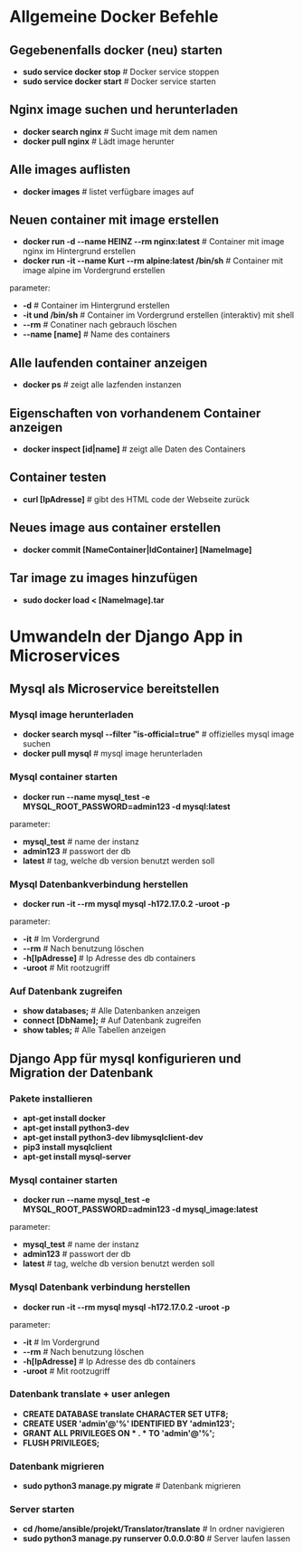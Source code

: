 # Allgemeine Docker Befehle

## Gegebenenfalls docker (neu) starten
* **sudo service docker stop**			  # Docker service stoppen
* **sudo service docker start**		  # Docker service starten


## Nginx image suchen und herunterladen
* **docker search nginx**				  # Sucht image mit dem namen
* **docker pull nginx** 					  # Lädt image herunter


## Alle images auflisten
* **docker images** 						    # listet verfügbare images auf


## Neuen container mit image erstellen
* **docker run -d --name HEINZ --rm nginx:latest**				        # Container mit image nginx im Hintergrund erstellen
* **docker run -it --name Kurt --rm alpine:latest /bin/sh** 			  # Container mit image alpine im Vordergrund erstellen

parameter:
* **-d** 					          # Container im Hintergrund erstellen
* **-it und /bin/sh**		    # Container im Vordergrund erstellen (interaktiv) mit shell
* **--rm** 					        # Conatiner nach gebrauch löschen
* **--name [name]**			    # Name des containers

## Alle laufenden container anzeigen
* **docker ps**							  # zeigt alle lazfenden instanzen


## Eigenschaften von vorhandenem Container anzeigen 		
* **docker inspect [id|name]**			# zeigt alle Daten des Containers


## Container testen
* **curl [IpAdresse]**					    # gibt des HTML code der Webseite zurück


## Neues image aus container erstellen
* **docker commit [NameContainer|IdContainer] [NameImage]**

## Tar image zu images hinzufügen
* **sudo docker load < [NameImage].tar**


# Umwandeln der Django App in Microservices

## Mysql als Microservice bereitstellen

### Mysql image herunterladen
* **docker search mysql --filter "is-official=true"**		    # offizielles mysql image suchen
* **docker pull mysql**  									                  # mysql image herunterladen

### Mysql container starten
* **docker run --name mysql_test -e MYSQL_ROOT_PASSWORD=admin123 -d mysql:latest**

parameter: 
* **mysql_test** 		# name der instanz
* **admin123**			# passwort der db
* **latest**			# tag, welche db version benutzt werden soll

### Mysql Datenbankverbindung herstellen
* **docker run -it --rm mysql mysql -h172.17.0.2 -uroot -p**

parameter:
* **-it** 				# Im Vordergrund
* **--rm**				# Nach benutzung löschen
* **-h[IpAdresse]**		# Ip Adresse des db containers
* **-uroot**			# Mit rootzugriff

### Auf Datenbank zugreifen
* **show databases;**		        # Alle Datenbanken anzeigen
* **connect [DbName];**	        # Auf Datenbank zugreifen
* **show tables;**		          # Alle Tabellen anzeigen


## Django App für mysql konfigurieren und Migration der Datenbank

### Pakete installieren
* **apt-get install docker**
* **apt-get install python3-dev**
* **apt-get install python3-dev libmysqlclient-dev**
* **pip3 install mysqlclient**
* **apt-get install mysql-server**

### Mysql container starten
* **docker run --name mysql_test -e MYSQL_ROOT_PASSWORD=admin123 -d mysql_image:latest**

parameter: 
* **mysql_test** 		# name der instanz
* **admin123**			# passwort der db
* **latest**			  # tag, welche db version benutzt werden soll

### Mysql Datenbank verbindung herstellen
* **docker run -it --rm mysql mysql -h172.17.0.2 -uroot -p**

parameter:
* **-it** 				    # Im Vordergrund
* **--rm**				    # Nach benutzung löschen
* **-h[IpAdresse]**		# Ip Adresse des db containers
* **-uroot**			    # Mit rootzugriff

### Datenbank translate + user anlegen
* **CREATE DATABASE translate CHARACTER SET UTF8;**
* **CREATE USER 'admin'@'%' IDENTIFIED BY 'admin123';**  
* **GRANT ALL PRIVILEGES ON * . * TO 'admin'@'%';** 
* **FLUSH PRIVILEGES;**

### Datenbank migrieren
* **sudo python3 manage.py migrate**						# Datenbank migrieren

### Server starten
* **cd /home/ansible/projekt/Translator/translate**		# In ordner navigieren
* **sudo python3 manage.py runserver 0.0.0.0:80**			# Server laufen lassen
